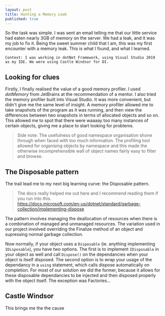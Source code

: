 ```yaml
---
layout: post
title: Hunting a Memory Leak
published: true
---
```

So the task was simple. I was sent an email telling me that our little service had eaten nearly 3GB of memory on the server. We had a leak, and it was my job to fix it. Being the sweet summer child that I am, this was my first encounter with a memory leak. This is what I found, and what I learned.

```
Context: I was working in dotNet Framework, using Visual Studio 2019 as my IDE. We were using Castle Windsor for DI.
```

## Looking for clues

Firstly, I finally realised the value of a good memory profiler. I used *dotMemory* from JetBrains at the recommendation of a mentor. I also tried the memory profiler built into Visual Studio. It was more convenient, but didn't give me the same level of insight. A memory profiler allowed me to take snapshots of the program as it was running, and then view the differences between two snapshots in terms of allocated objects and so on. This allowed me to spot that there were waaaay too many instances of certain objects, giving me a place to start looking for problems.

> Side note: The usefulness of good namespace organisation shone through when faced with too much information. The profiling tool allowed for organising objects by namespace and this made the otherwise incomprehensible wall of object names fairly easy to filter and browse.

## The Disposable pattern

The trail lead me to my next big learning curve: the Disposable pattern. 
> The docs really helped me out here and I recommend reading them if you run into this.   
https://docs.microsoft.com/en-us/dotnet/standard/garbage-collection/implementing-dispose

The pattern involves managing the deallocation of resources when there is a combination of managed and unmanaged resources. The variation used in our project involved overriding the Finalize method of an object and supressing normal garbage collection. 

Now normally, if your object uses a `Disposable` (ie. anything implementing `IDisposable`), you have two options. The first is to implement `IDisposable` in your object as well and call `Dispose()` on the dependancies when your object is itself disposed. The second option is to wrap your usage of the dependancy in a `using` statement, which calls dispose automatically on completion. For most of our solution we did the former, because it allows for these disposable dependancies to be injected and then disposed properly with the object itself. The exception was Factories...



## Castle Windsor

This brings me the the cause
